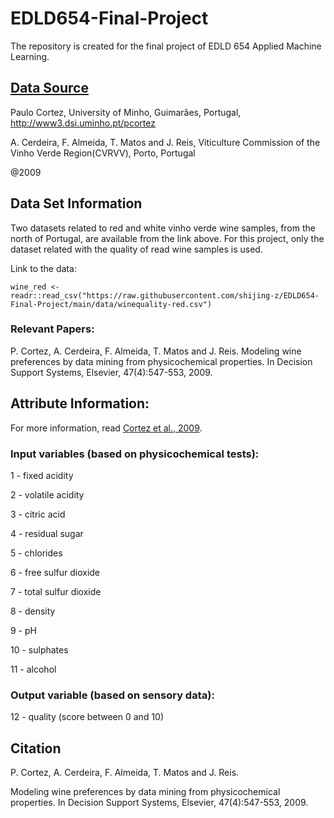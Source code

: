# EDLD654-Final-Project

The repository is created for the final project of EDLD 654 Applied Machine Learning.


## [Data Source](https://archive.ics.uci.edu/ml/datasets/wine+quality)

Paulo Cortez, University of Minho, Guimarães, Portugal, http://www3.dsi.uminho.pt/pcortez

A. Cerdeira, F. Almeida, T. Matos and J. Reis, Viticulture Commission of the Vinho Verde Region(CVRVV), Porto, Portugal

@2009

## Data Set Information

Two datasets related to red and white vinho verde wine samples, from the north of Portugal, are available from the link above. For this project, only the dataset related with the quality of read wine samples is used. 

Link to the data:
```
wine_red <- readr::read_csv("https://raw.githubusercontent.com/shijing-z/EDLD654-Final-Project/main/data/winequality-red.csv")
```

### Relevant Papers:

P. Cortez, A. Cerdeira, F. Almeida, T. Matos and J. Reis. Modeling wine preferences by data mining from physicochemical properties. In Decision Support Systems, Elsevier, 47(4):547-553, 2009.

## Attribute Information:

For more information, read [Cortez et al., 2009](https://doi.org/10.1016/j.dss.2009.05.016).

### Input variables (based on physicochemical tests):

1 - fixed acidity

2 - volatile acidity

3 - citric acid

4 - residual sugar

5 - chlorides

6 - free sulfur dioxide

7 - total sulfur dioxide

8 - density

9 - pH

10 - sulphates

11 - alcohol

### Output variable (based on sensory data):

12 - quality (score between 0 and 10)

## Citation

P. Cortez, A. Cerdeira, F. Almeida, T. Matos and J. Reis.

Modeling wine preferences by data mining from physicochemical properties. In Decision Support Systems, Elsevier, 47(4):547-553, 2009.
